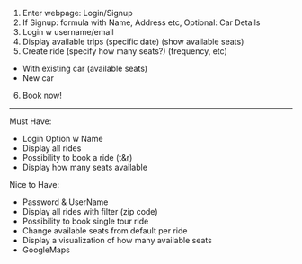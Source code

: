 1. Enter webpage: Login/Signup
2. If Signup: formula with Name, Address etc, Optional: Car Details
3. Login w username/email
4. Display available trips (specific date) (show available seats)
5. Create ride (specify how many seats?) (frequency, etc)
- With existing car (available seats)
- New car
6. Book now!

------
Must Have:
- Login Option w Name
- Display all rides
- Possibility to book a ride (t&r)
- Display how many seats available

Nice to Have:
- Password & UserName
- Display all rides with filter (zip code)
- Possibility to book single tour ride
- Change available seats from default per ride
- Display a visualization of how many available seats
- GoogleMaps
